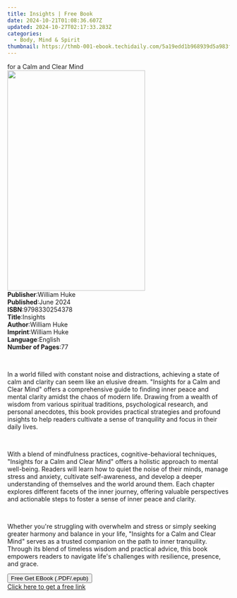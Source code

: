 ```yaml
---
title: Insights | Free Book
date: 2024-10-21T01:08:36.607Z
updated: 2024-10-27T02:17:33.283Z
categories:
  - Body, Mind & Spirit
thumbnail: https://thmb-001-ebook.techidaily.com/5a19edd1b968939d5a983f6498b7fe47f6089e5bdc4d942cc3733780cb5695a8.jpg
---
```

<main id="book-container">
  <div class="flex flex-col">
    <div class="book-brief flex-1 py-6 px-4 sm:p-6 md:py-10 md:px-8">
      <!-- brief-->
      <div class="book-brief-main">for a Calm and Clear Mind</div>
    </div>
    <div
      class="book-meta-info flex-1 grid gap-4 col-start-1 col-end-3 row-start-1 sm:mb-6 sm:grid-cols-4 lg:gap-6 lg:col-start-2 lg:row-end-6 lg:row-span-6 lg:mb-0"
    >
      <div
        class="book-meta-info-left place-content-center mt-4 p-4 text-sm leading-6 col-start-2 col-span-2 dark:text-slate-400"
      >
        <img
          class="w-full h-500 object-cover rounded-lg sm:h-255 sm:col-span-2 lg:col-span-full"
          src="https://img-001-ebook.techidaily.com/4582839e10be00a9a98049702de1765e9d3fde2bb48422721bab0c0c14e5336f.jpg"
          alt=""
          width="312"
          height="500"
        />
      </div>
      <div
        class="book-meta-info-right mt-2 col-start-1 row-start-2 col-span-3 self-center"
      >
        <!-- meta data  -->
        <div class="flex flex-col px-4 md:px-8">
          <div class="flex-1">
            <strong>Publisher</strong>:<span class="px-2">William Huke</span>
          </div>
          <div class="flex-1">
            <strong>Published</strong>:<span class="px-2">June 2024</span>
          </div>
          <div class="flex-1">
            <strong>ISBN</strong>:<span class="px-2">9798330254378</span>
          </div>
          <div class="flex-1">
            <strong>Title</strong>:<span class="px-2">Insights</span>
          </div>
          <div class="flex-1">
            <strong>Author</strong>:<span class="px-2">William Huke</span>
          </div>
          <div class="flex-1">
            <strong>Imprint</strong>:<span class="px-2">William Huke</span>
          </div>
          <div class="flex-1">
            <strong>Language</strong>:<span class="px-2">English</span>
          </div>
          <div class="flex-1">
            <strong>Number of Pages</strong>:<span class="px-2">77</span>
          </div>
        </div>
      </div>
    </div>
    <div class="book-description flex-1 py-6 px-4 sm:p-6 md:py-10 md:px-8">
      <div class="book-description-main">
        <div accordion-content="" id="description">
          <p><br /></p>
          <p>
            <span style="background-color: rgb(255, 255, 255)"
              >In a world filled with constant noise and distractions, achieving
              a state of calm and clarity can seem like an elusive dream.
              "Insights for a Calm and Clear Mind" offers a comprehensive guide
              to finding inner peace and mental clarity amidst the chaos of
              modern life. Drawing from a wealth of wisdom from various
              spiritual traditions, psychological research, and personal
              anecdotes, this book provides practical strategies and profound
              insights to help readers cultivate a sense of tranquility and
              focus in their daily lives.</span
            >
          </p>
          <p><br /></p>
          <p>
            <span style="background-color: rgb(255, 255, 255)"
              >With a blend of mindfulness practices, cognitive-behavioral
              techniques, "Insights for a Calm and Clear Mind" offers a holistic
              approach to mental well-being. Readers will learn how to quiet the
              noise of their minds, manage stress and anxiety, cultivate
              self-awareness, and develop a deeper understanding of themselves
              and the world around them. Each chapter explores different facets
              of the inner journey, offering valuable perspectives and
              actionable steps to foster a sense of inner peace and
              clarity.</span
            >
          </p>
          <p><br /></p>
          <p>
            <span style="background-color: rgb(255, 255, 255)"
              >Whether you're struggling with overwhelm and stress or simply
              seeking greater harmony and balance in your life, "Insights for a
              Calm and Clear Mind" serves as a trusted companion on the path to
              inner tranquility. Through its blend of timeless wisdom and
              practical advice, this book empowers readers to navigate life's
              challenges with resilience, presence, and grace.</span
            >
          </p>
        </div>
        <div class="accordion-fader"></div>
      </div>
    </div>
    <div class="book-excerpts flex-1 py-6 px-4 sm:p-6 md:py-10 md:px-8"></div>
    <div
      class="book-about-author flex-1 py-6 px-4 sm:p-6 md:py-10 md:px-8"
    ></div>
    <div class="book-free-get flex-1 py-6 px-4 sm:p-6 md:py-10 md:px-8">
      <button
        id="btn-free-get"
        class="bg-blue-500 hover:bg-blue-700 text-white font-bold py-2 px-4 rounded"
      >
        Free Get EBook (.PDF/.epub)
      </button>
      <div id="countdown-display" class="px-2 text-lg mt-2"></div>
      <a
        id="free-link"
        class="hidden bg-blue-500 hover:bg-blue-700 text-white font-bold py-2 px-4 rounded"
        href="https://www.ebooks.com/en-us/book/211392600/insights/william-huke/"
        target="_blank"
        >Click here to get a free link</a
      >
    </div>
    <script>
      let countdownTime = 0;
      let countdownInterval = null;
      document
        .getElementById('btn-free-get')
        .addEventListener('click', startCountdown);
      function startCountdown() {
        countdownTime = new Date().getTime() + 60000 * 3;
        countdownInterval = setInterval(updateCountdown, 1000);
        document.getElementById('btn-free-get').disabled = true;
        document
          .getElementById('btn-free-get')
          .classList.add('bg-gray-500', 'cursor-not-allowed');
      }
      function updateCountdown() {
        let currentTime = new Date().getTime();
        let timeLeft = countdownTime - currentTime;
        let secondsLeft = Math.floor(timeLeft / 1000);
        document.getElementById('countdown-display').innerHTML =
          `Remaining time: ${secondsLeft} seconds.`;
        if (secondsLeft <= 0) {
          clearInterval(countdownInterval);
          document.getElementById('btn-free-get').classList.add('hidden');
          document.getElementById('free-link').classList.remove('hidden');
          document.getElementById('countdown-display').innerHTML = '';
        }
      }
    </script>
  </div>
</main>

<ins class="adsbygoogle"
      style="display:block"
      data-ad-client="ca-pub-7571918770474297"
      data-ad-slot="8358498916"
      data-ad-format="auto"
      data-full-width-responsive="true"></ins>
    